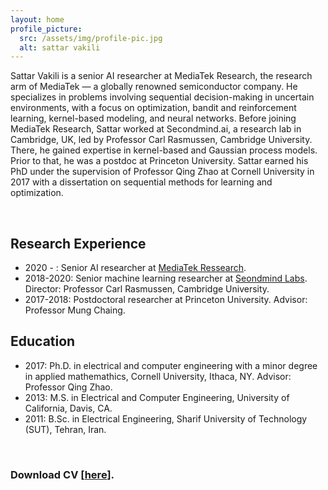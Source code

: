 ```yaml
---
layout: home
profile_picture:
  src: /assets/img/profile-pic.jpg
  alt: sattar vakili
---
```



Sattar Vakili is a senior AI researcher at MediaTek Research, the research arm of MediaTek — a globally renowned semiconductor company. He specializes in problems involving sequential decision-making in uncertain environments, with a focus on optimization, bandit and reinforcement learning, kernel-based modeling, and neural networks. Before joining MediaTek Research, Sattar worked at Secondmind.ai, a research lab in Cambridge, UK, led by Professor Carl Rasmussen, Cambridge University. There, he gained expertise in kernel-based and Gaussian process models. Prior to that, he was a postdoc at Princeton University. Sattar earned his PhD under the supervision of Professor Qing Zhao at Cornell University in 2017 with a dissertation on sequential methods for learning and optimization.

&nbsp;



<h2>Research Experience</h2>
<ul>
 	<li>2020 - : Senior AI researcher at <a href="https://i.mediatek.com/mediatekresearch" target="_blank" rel="noopener">MediaTek Ressearch</a>.</li>
 	<li>2018-2020: Senior machine learning researcher at <a href="https://www.secondmind.ai/research/labs/" target="_blank" rel="noopener">Seondmind Labs</a>. Director: Professor Carl Rasmussen, Cambridge University.</li>
 	<li>2017-2018: Postdoctoral researcher at Princeton University. Advisor: Professor Mung Chaing.</li>
</ul>
<h2>Education</h2>
<ul>
 	<li>2017: Ph.D.<span dir="ltr" role="presentation"> in electrical and computer engineering</span> <span dir="ltr" role="presentation">with a</span> <span dir="ltr" role="presentation">minor degree in applied mathemathics, Cornell University, Ithaca, NY. Advisor: Professor Qing Zhao.</span></li>
 	<li>2013: M.S. in Electrical and Computer Engineering, University of California, Davis, CA.</li>
 	<li>2011: B.Sc. in Electrical Engineering, Sharif University of Technology (SUT), Tehran, Iran.</li>
</ul>

&nbsp;

<h3> Download CV [<a href="assets/CV_Sattar_Vakili_WEB_2.pdf" target="_blank" rel="noopener">here</a>].</h3>




